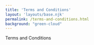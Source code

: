```yaml
---
title: 'Terms and Conditions'
layout: 'layouts/base.njk'
permalink: /terms-and-conditions.html
background: "green-cloud"
---
```

Terms and Conditions